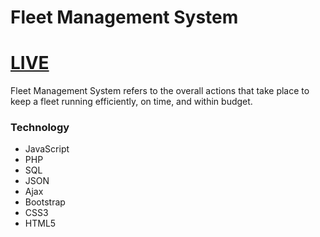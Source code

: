 # Fleet Management System

# [LIVE](https://fleetmanagementsys.000webhostapp.com/)

Fleet Management System refers to the overall actions that take place to keep a fleet running efficiently, on time, and within budget.

### Technology

- JavaScript
- PHP
- SQL
- JSON
- Ajax
- Bootstrap
- CSS3
- HTML5


